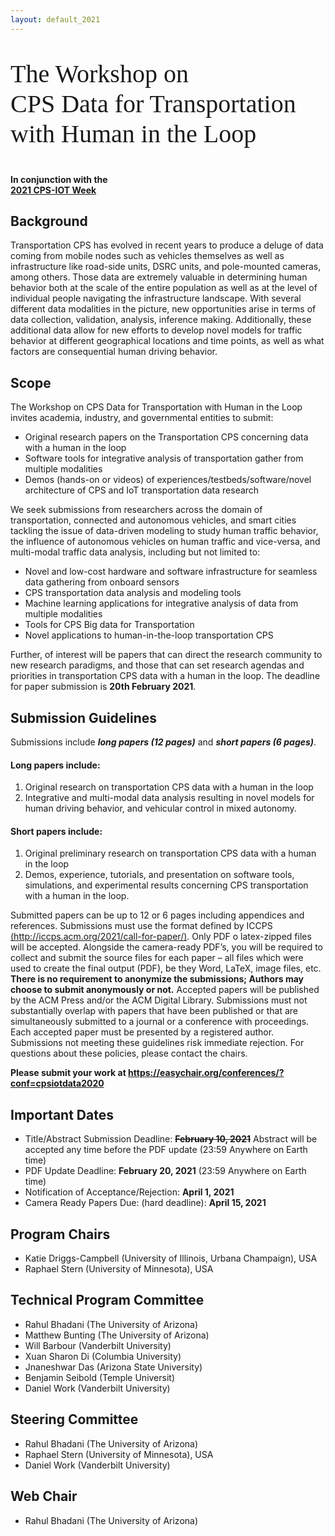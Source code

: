 ```yaml
---
layout: default_2021
---
```


<!-- <br /> -->
<p style="font-family: Arvo, Monaco, serif;
  line-height:1.2;
	font-weight: normal;font-size: 40px;">The Workshop on <br /> CPS Data for Transportation with Human in the Loop </p>



<h4 style="margin-top: 0;"> <strong> In conjunction with the <br />  
<a href="https://cps-iot-week2021.isis.vanderbilt.edu/" target="_blank"> <strong> 2021 CPS-IOT Week </strong> </a> </strong> </h4>

<!--![](https://raw.githubusercontent.com/cpsiotdata/cpsiotdata.github.io/master/figs/vu.jpg)-->

## Background

Transportation CPS has evolved in recent years to produce a deluge of data coming from
mobile nodes such as vehicles themselves as well as infrastructure like road-side units,
DSRC units, and pole-mounted cameras, among others. Those data are extremely
valuable in determining human behavior both at the scale of the entire population as
well as at the level of individual people navigating the infrastructure landscape.
With several different data modalities in the picture, new opportunities arise in
terms of data collection, validation, analysis, inference making. Additionally, these
additional data allow for new efforts to develop novel models for traffic behavior at
different geographical locations and time points, as well as what factors are
consequential human driving behavior.


## Scope
The Workshop on CPS Data for Transportation with Human in the Loop invites academia, industry, and governmental entities to submit:
*	Original research papers on the Transportation CPS concerning data with a human in the loop
*	Software tools for integrative analysis of transportation gather from multiple modalities
*	Demos (hands-on or videos) of experiences/testbeds/software/novel architecture of CPS and IoT transportation data research


We seek submissions from researchers across the domain of transportation, connected and autonomous vehicles, and smart cities tackling the issue of data-driven modeling to study human traffic behavior, the influence of autonomous vehicles on human traffic and vice-versa, and multi-modal traffic data analysis, including but not limited to:
* Novel and low-cost hardware and software infrastructure for seamless data gathering from onboard sensors
* CPS transportation data analysis and modeling tools
* Machine learning applications for integrative analysis of data from multiple
modalities
* Tools for CPS Big data for Transportation
* Novel applications to human-in-the-loop transportation CPS

Further, of interest will be papers that can direct the research community to new research paradigms, and those that can set research agendas and priorities in transportation CPS data with a human in the loop. The deadline for paper submission is **20th February 2021**.


## Submission Guidelines
Submissions include ***long papers (12 pages)*** and ***short papers (6 pages)***.

#### Long papers include:
1. Original research on transportation CPS data with a human in the loop
2. Integrative and multi-modal data analysis resulting in novel models for human driving behavior, and vehicular control in mixed autonomy.

#### Short papers include:
1. Original preliminary research on transportation CPS data with a human in the loop
2. Demos, experience, tutorials, and presentation on software tools, simulations, and experimental results concerning CPS transportation with a human in the loop.

Submitted papers can be up to 12 or 6 pages including appendices and references. Submissions must use the format defined by ICCPS [(http://iccps.acm.org/2021/call-for-paper/)](http://iccps.acm.org/2021/call-for-paper/). Only PDF o latex-zipped files will be accepted. Alongside the camera-ready PDF’s, you will be required to collect and submit the source files for each paper – all files which were used to create the final output (PDF), be they Word, LaTeX, image files, etc.   **There is no requirement to anonymize the submissions; Authors may choose to submit anonymously or not.** Accepted papers will be published by the ACM Press and/or the ACM Digital Library. Submissions must not substantially overlap with papers that have been published or that are simultaneously submitted to a journal or a conference with proceedings. Each accepted paper must be presented by a registered author. Submissions not meeting these guidelines risk immediate rejection. For questions about these policies, please contact the chairs.


<!--
**Please submit your work at** **[https://easychair.org/conferences/?conf=cpsiotdata2020](https://easychair.org/conferences/?conf=cpsiotdata2020).** -->

<p> <strong> Please submit your work at <a href="https://easychair.org/conferences/?conf=cpsiotdata2020"> <strong> https://easychair.org/conferences/?conf=cpsiotdata2020 </strong> </a> </strong> </p>



## Important Dates


* Title/Abstract Submission Deadline: ~~**February 10, 2021**~~ Abstract will be accepted any time before the PDF update (23:59 Anywhere on Earth time)
* PDF Update Deadline: **February  20, 2021** (23:59 Anywhere on Earth time)
* Notification of Acceptance/Rejection: **April 1, 2021**
* Camera Ready Papers Due: (hard deadline): **April 15, 2021**

## Program Chairs
*	Katie Driggs-Campbell (University of Illinois, Urbana Champaign), USA
*	Raphael Stern (University of Minnesota), USA

## Technical Program Committee
* Rahul Bhadani (The University of Arizona)
* Matthew Bunting (The University of Arizona)
* Will Barbour (Vanderbilt University)
* Xuan Sharon Di (Columbia University)
* Jnaneshwar Das (Arizona State University)
* Benjamin Seibold (Temple Universit)
* Daniel Work (Vanderbilt University)



## Steering Committee
*	Rahul Bhadani (The University of Arizona)
*	Raphael Stern (University of Minnesota), USA
*	Daniel Work (Vanderbilt University)


## Web Chair
*   Rahul Bhadani (The University of Arizona)
